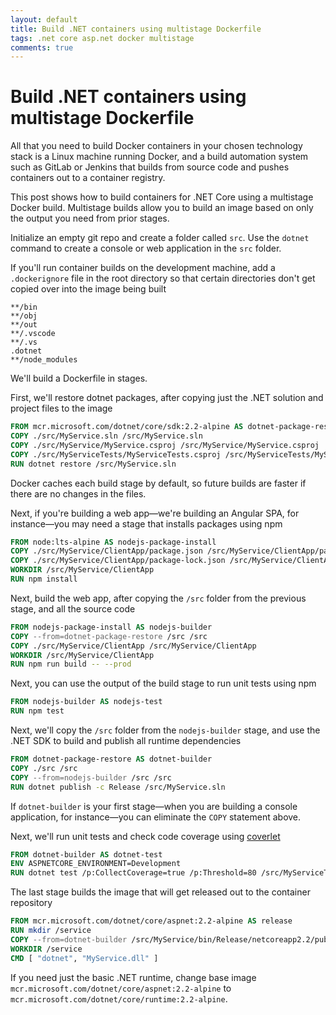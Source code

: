 ```yaml
---
layout: default
title: Build .NET containers using multistage Dockerfile
tags: .net core asp.net docker multistage
comments: true
---
```

# Build .NET containers using multistage Dockerfile

All that you need to build Docker containers in your chosen technology stack is a Linux machine running Docker, and a build automation system such as GitLab or Jenkins that builds from source code and pushes containers out to a container registry.

This post shows how to build containers for .NET Core using a multistage Docker build. Multistage builds allow you to build an image based on only the output you need from prior stages.

Initialize an empty git repo and create a folder called `src`. Use the `dotnet` command to create a console or web application in the `src` folder.

If you'll run container builds on the development machine, add a `.dockerignore` file in the root directory so that certain directories don't get copied over into the image being built

```gitignore
**/bin
**/obj
**/out
**/.vscode
**/.vs
.dotnet
**/node_modules
```

We'll build a Dockerfile in stages.

First, we'll restore dotnet packages, after copying just the .NET solution and project files to the image

```Dockerfile
FROM mcr.microsoft.com/dotnet/core/sdk:2.2-alpine AS dotnet-package-restore
COPY ./src/MyService.sln /src/MyService.sln
COPY ./src/MyService/MyService.csproj /src/MyService/MyService.csproj
COPY ./src/MyServiceTests/MyServiceTests.csproj /src/MyServiceTests/MyServiceTests.csproj
RUN dotnet restore /src/MyService.sln
```

Docker caches each build stage by default, so future builds are faster if there are no changes in the files.

Next, if you're building a web app&mdash;we're building an Angular SPA, for instance&mdash;you may need a stage that installs packages using npm

```Dockerfile
FROM node:lts-alpine AS nodejs-package-install
COPY ./src/MyService/ClientApp/package.json /src/MyService/ClientApp/package.json
COPY ./src/MyService/ClientApp/package-lock.json /src/MyService/ClientApp/package-lock.json
WORKDIR /src/MyService/ClientApp
RUN npm install
```

Next, build the web app, after copying the `/src` folder from the previous stage, and all the source code

```Dockerfile
FROM nodejs-package-install AS nodejs-builder
COPY --from=dotnet-package-restore /src /src
COPY ./src/MyService/ClientApp /src/MyService/ClientApp
WORKDIR /src/MyService/ClientApp
RUN npm run build -- --prod
```

Next, you can use the output of the build stage to run unit tests using npm

```Dockerfile
FROM nodejs-builder AS nodejs-test
RUN npm test
```

Next, we'll copy the `/src` folder from the `nodejs-builder` stage, and use the .NET SDK to build and publish all runtime dependencies

```Dockerfile
FROM dotnet-package-restore AS dotnet-builder
COPY ./src /src
COPY --from=nodejs-builder /src /src
RUN dotnet publish -c Release /src/MyService.sln
```

If `dotnet-builder` is your first stage&mdash;when you are building a console application, for instance&mdash;you can eliminate the `COPY` statement above.

Next, we'll run unit tests and check code coverage using [coverlet](https://github.com/tonerdo/coverlet)

```Dockerfile
FROM dotnet-builder AS dotnet-test
ENV ASPNETCORE_ENVIRONMENT=Development
RUN dotnet test /p:CollectCoverage=true /p:Threshold=80 /src/MyServiceTests/MyServiceTests.csproj
```

The last stage builds the image that will get released out to the container repository

```Dockerfile
FROM mcr.microsoft.com/dotnet/core/aspnet:2.2-alpine AS release
RUN mkdir /service
COPY --from=dotnet-builder /src/MyService/bin/Release/netcoreapp2.2/publish /service
WORKDIR /service
CMD [ "dotnet", "MyService.dll" ]
```

If you need just the basic .NET runtime, change base image `mcr.microsoft.com/dotnet/core/aspnet:2.2-alpine` to `mcr.microsoft.com/dotnet/core/runtime:2.2-alpine`.
